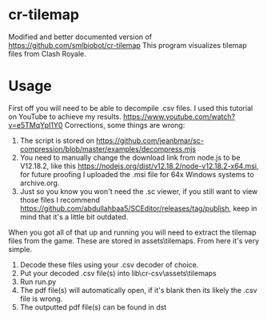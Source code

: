 # cr-tilemap
Modified and better documented version of https://github.com/smlbiobot/cr-tilemap
This program visualizes tilemap files from Clash Royale.

# Usage
First off you will need to be able to decompile .csv files. I used this tutorial on YouTube to achieve my results. https://www.youtube.com/watch?v=e5TMqYpI1Y0
Corrections, some things are wrong:
1. The script is stored on https://github.com/jeanbmar/sc-compression/blob/master/examples/decompress.mjs
2. You need to manually change the download link from node.js to be V12.18.2, like this https://nodejs.org/dist/v12.18.2/node-v12.18.2-x64.msi, for future proofing I uploaded the .msi file for 64x Windows systems to archive.org.
3. Just so you know you won't need the .sc viewer, if you still want to view those files I recommend https://github.com/abdullahbaa5/SCEditor/releases/tag/publish, keep in mind that it's a little bit outdated.

When you got all of that up and running you will need to extract the tilemap files from the game. These are stored in assets\tilemaps. From here it's very simple.
1. Decode these files using your .csv decoder of choice.
2. Put your decoded .csv file(s) into lib\cr-csv\assets\tilemaps
3. Run run.py
4. The pdf file(s) will automatically open, if it's blank then its likely the .csv file is wrong.
5. The outputted pdf file(s) can be found in dst
